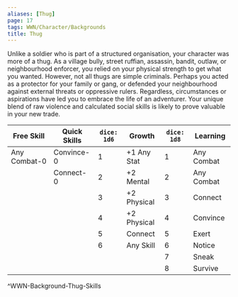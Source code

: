 ```yaml
---
aliases: [Thug]
page: 17
tags: WWN/Character/Backgrounds
title: Thug
---
```


Unlike a soldier who is part of a structured organisation, your character was more of a thug. As a village bully, street ruffian, assassin, bandit, outlaw, or neighbourhood enforcer, you relied on your physical strength to get what you wanted. However, not all thugs are simple criminals. Perhaps you acted as a protector for your family or gang, or defended your neighbourhood against external threats or oppressive rulers. Regardless, circumstances or aspirations have led you to embrace the life of an adventurer. Your unique blend of raw violence and calculated social skills is likely to prove valuable in your new trade.

| Free Skill   | Quick Skills | `dice: 1d6` | Growth      | `dice: 1d8` | Learning   |
|--------------|--------------|-------------|-------------|-------------|------------|
| Any Combat-0 | Convince-0   | 1           | +1 Any Stat | 1           | Any Combat |
|              | Connect-0    | 2           | +2 Mental   | 2           | Any Combat |
|              |              | 3           | +2 Physical | 3           | Connect    |
|              |              | 4           | +2 Physical | 4           | Convince   |
|              |              | 5           | Connect     | 5           | Exert      |
|              |              | 6           | Any Skill   | 6           | Notice     |
|              |              |             |             | 7           | Sneak      |
|              |              |             |             | 8           | Survive    |
^WWN-Background-Thug-Skills

